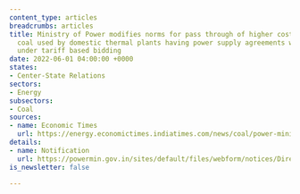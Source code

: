 ```yaml
---
content_type: articles
breadcrumbs: articles
title: Ministry of Power modifies norms for pass through of higher cost of imported
  coal used by domestic thermal plants having power supply agreements with discoms
  under tariff based bidding
date: 2022-06-01 04:00:00 +0000
states:
- Center-State Relations
sectors:
- Energy
subsectors:
- Coal
sources:
- name: Economic Times
  url: https://energy.economictimes.indiatimes.com/news/coal/power-ministry-modifies-norms-for-pass-through-of-cost-of-imported-coal/91845569
details:
- name: Notification
  url: https://powermin.gov.in/sites/default/files/webform/notices/Direction_to_Gencos_having_Domestic_Coal_Based_plants_0.pdf
is_newsletter: false

---
```

